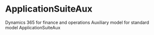 # ApplicationSuiteAux
Dynamics 365 for finance and operations Auxiliary model for standard model ApplicationSuiteAux 
